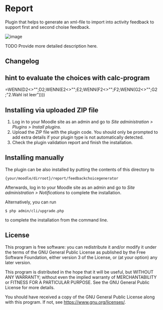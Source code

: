 # Report #

Plugin that helps to generate an xml-file to import into activity feedback to support first and second choise feedback.

![image](https://user-images.githubusercontent.com/31856043/143243636-edea2c80-1397-485f-833e-fdb697e5dd8a.png)


TODO Provide more detailed description here.

## Changelog ##


## hint to evaluate the choices with calc-program ##
=WENN(D2<>"";D2;WENN(E2<>"";E2;WENN(F2<>"";F2;WENN(G2<>"";G2;"2.Wahl ist leer"))))


## Installing via uploaded ZIP file ##

1. Log in to your Moodle site as an admin and go to _Site administration >
   Plugins > Install plugins_.
2. Upload the ZIP file with the plugin code. You should only be prompted to add
   extra details if your plugin type is not automatically detected.
3. Check the plugin validation report and finish the installation.

## Installing manually ##

The plugin can be also installed by putting the contents of this directory to

    {your/moodle/dirroot}/report/feedbackchoicegenerator

Afterwards, log in to your Moodle site as an admin and go to _Site administration >
Notifications_ to complete the installation.

Alternatively, you can run

    $ php admin/cli/upgrade.php

to complete the installation from the command line.

## License ##



This program is free software: you can redistribute it and/or modify it under
the terms of the GNU General Public License as published by the Free Software
Foundation, either version 3 of the License, or (at your option) any later
version.

This program is distributed in the hope that it will be useful, but WITHOUT ANY
WARRANTY; without even the implied warranty of MERCHANTABILITY or FITNESS FOR A
PARTICULAR PURPOSE.  See the GNU General Public License for more details.

You should have received a copy of the GNU General Public License along with
this program.  If not, see <https://www.gnu.org/licenses/>.
